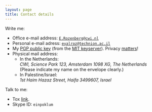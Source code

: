 ```yaml
---
layout: page
title: Contact details
---
```


Write me:

* Office e-mail address: [`E.Rozenberg@cwi.nl`](mailto:E.Rozenberg@cwi.nl)
* Personal e-mail adress: [`eyalroz@technion.ac.il`](mailto:eyalroz@technion.ac.il)
* My [PGP public key](https://pgp.mit.edu/pks/lookup?op=get&search=0x2D225D424EEFF81C) (from the [MIT keyserver](https://pgp.mit.edu/pks/)). Privacy [matters](https://www.pri.org/stories/2013-07-09/17-disturbing-things-snowden-has-taught-us-so-far)!
* Physical mail address:
   * In the Netherlands:<br>*CWI, Science Park 123, Amsterdam 1098 XG, The Netherlands*<br> (Please indicate my name on the envelope clearly.)
   * In Palestine/Israel:<br>*1st Haim Hazaz Street, Haifa 3499607, Israel*

Talk to me:

* Tox [link](tox:56A1ADE4B65B86BCD51CC73E2CD4E542179F47959FE3E0E21B4B0ACDADE51855D34D34D37CB5).
* Skype ID: `einpoklum`

<!-- ... or just show up at the [CWI](http://www.openstreetmap.org/way/57861985#map=16/52.3544/4.9497&layers=H), I'm in most weekdays. -->
